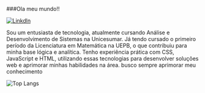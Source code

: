 

###Ola meu mundo!!

[![Linkdln](https://img.shields.io/badge/LinkedIn-0077B5?style=for-the-badge&logo=linkedin&logoColor=white)](https://www.linkedin.com/in/genilson-negreiros)

Sou um entusiasta de tecnologia, atualmente cursando Análise e Desenvolvimento de Sistemas na Unicesumar. Já tendo cursado o primeiro período da Licenciatura em Matemática na UEPB, o que contribuiu para minha base lógica e analítica. Tenho experiência prática com CSS, JavaScript e HTML, utilizando essas tecnologias para desenvolver soluções web e aprimorar minhas habilidades na área.
busco sempre aprimorar meu conhecimento

![Top Langs](https://github-readme-stats.vercel.app/api/top-langs/?username=Genilson-Cbrl&hide_progress=false)


